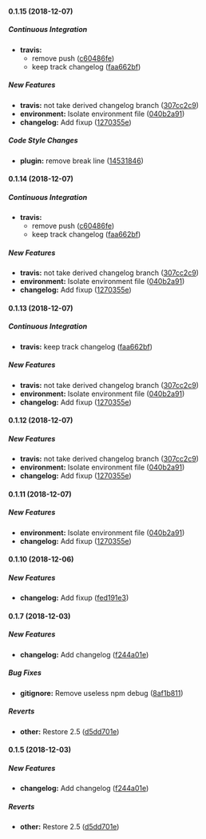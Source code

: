 #### 0.1.15 (2018-12-07)

##### Continuous Integration

* **travis:**
  *  remove push ([c60486fe](https://github.com/chadyred/glpi-ocsinventory-stack-docker/commit/c60486fe4b6c3c8e9f5bb40fb30e05af7688eee9))
  *  keep track changelog ([faa662bf](https://github.com/chadyred/glpi-ocsinventory-stack-docker/commit/faa662bf1cb17d5866e81fa58d017dd680c5fa1b))

##### New Features

* **travis:**  not take derived changelog branch ([307cc2c9](https://github.com/chadyred/glpi-ocsinventory-stack-docker/commit/307cc2c9f3d8785fcd856efc7e3dc5fbce248396))
* **environment:**  Isolate environment file ([040b2a91](https://github.com/chadyred/glpi-ocsinventory-stack-docker/commit/040b2a91b7fbe1cc2c2663822af65a0d8d0926c1))
* **changelog:**  Add fixup ([1270355e](https://github.com/chadyred/glpi-ocsinventory-stack-docker/commit/1270355ed27410bc9e80ac5eb502cd95f7c55cdb))

##### Code Style Changes

* **plugin:**  remove break line ([14531846](https://github.com/chadyred/glpi-ocsinventory-stack-docker/commit/14531846bc32f2c410db9a6a4e476d032c308785))

#### 0.1.14 (2018-12-07)

##### Continuous Integration

* **travis:**
  *  remove push ([c60486fe](https://github.com/chadyred/glpi-ocsinventory-stack-docker/commit/c60486fe4b6c3c8e9f5bb40fb30e05af7688eee9))
  *  keep track changelog ([faa662bf](https://github.com/chadyred/glpi-ocsinventory-stack-docker/commit/faa662bf1cb17d5866e81fa58d017dd680c5fa1b))

##### New Features

* **travis:**  not take derived changelog branch ([307cc2c9](https://github.com/chadyred/glpi-ocsinventory-stack-docker/commit/307cc2c9f3d8785fcd856efc7e3dc5fbce248396))
* **environment:**  Isolate environment file ([040b2a91](https://github.com/chadyred/glpi-ocsinventory-stack-docker/commit/040b2a91b7fbe1cc2c2663822af65a0d8d0926c1))
* **changelog:**  Add fixup ([1270355e](https://github.com/chadyred/glpi-ocsinventory-stack-docker/commit/1270355ed27410bc9e80ac5eb502cd95f7c55cdb))

#### 0.1.13 (2018-12-07)

##### Continuous Integration

* **travis:**  keep track changelog ([faa662bf](https://github.com/chadyred/glpi-ocsinventory-stack-docker/commit/faa662bf1cb17d5866e81fa58d017dd680c5fa1b))

##### New Features

* **travis:**  not take derived changelog branch ([307cc2c9](https://github.com/chadyred/glpi-ocsinventory-stack-docker/commit/307cc2c9f3d8785fcd856efc7e3dc5fbce248396))
* **environment:**  Isolate environment file ([040b2a91](https://github.com/chadyred/glpi-ocsinventory-stack-docker/commit/040b2a91b7fbe1cc2c2663822af65a0d8d0926c1))
* **changelog:**  Add fixup ([1270355e](https://github.com/chadyred/glpi-ocsinventory-stack-docker/commit/1270355ed27410bc9e80ac5eb502cd95f7c55cdb))

#### 0.1.12 (2018-12-07)

##### New Features

* **travis:**  not take derived changelog branch ([307cc2c9](https://github.com/chadyred/glpi-ocsinventory-stack-docker/commit/307cc2c9f3d8785fcd856efc7e3dc5fbce248396))
* **environment:**  Isolate environment file ([040b2a91](https://github.com/chadyred/glpi-ocsinventory-stack-docker/commit/040b2a91b7fbe1cc2c2663822af65a0d8d0926c1))
* **changelog:**  Add fixup ([1270355e](https://github.com/chadyred/glpi-ocsinventory-stack-docker/commit/1270355ed27410bc9e80ac5eb502cd95f7c55cdb))

#### 0.1.11 (2018-12-07)

##### New Features

* **environment:**  Isolate environment file ([040b2a91](https://github.com/chadyred/glpi-ocsinventory-stack-docker/commit/040b2a91b7fbe1cc2c2663822af65a0d8d0926c1))
* **changelog:**  Add fixup ([1270355e](https://github.com/chadyred/glpi-ocsinventory-stack-docker/commit/1270355ed27410bc9e80ac5eb502cd95f7c55cdb))

#### 0.1.10 (2018-12-06)

##### New Features

* **changelog:**  Add fixup ([fed191e3](https://github.com/chadyred/glpi-ocsinventory-stack-docker/commit/fed191e3202183da1c0e3bc74a882f71f44e0a41))

#### 0.1.7 (2018-12-03)

##### New Features

* **changelog:**  Add changelog ([f244a01e](https://github.com/chadyred/glpi-ocsinventory-stack-docker/commit/f244a01e3c496f81f1c2777889409d3ca0424f52))

##### Bug Fixes

* **gitignore:**  Remove useless npm debug ([8af1b811](https://github.com/chadyred/glpi-ocsinventory-stack-docker/commit/8af1b8113d5fcda4c31bc3f9415017ccc9318724))

##### Reverts

* **other:**  Restore 2.5 ([d5dd701e](https://github.com/chadyred/glpi-ocsinventory-stack-docker/commit/d5dd701e74d6f9b58bfd0827eb1c9014cb9eda2a))

#### 0.1.5 (2018-12-03)

##### New Features

* **changelog:**  Add changelog ([f244a01e](https://github.com/chadyred/glpi-ocsinventory-stack-docker/commit/f244a01e3c496f81f1c2777889409d3ca0424f52))

##### Reverts

* **other:**  Restore 2.5 ([d5dd701e](https://github.com/chadyred/glpi-ocsinventory-stack-docker/commit/d5dd701e74d6f9b58bfd0827eb1c9014cb9eda2a))

